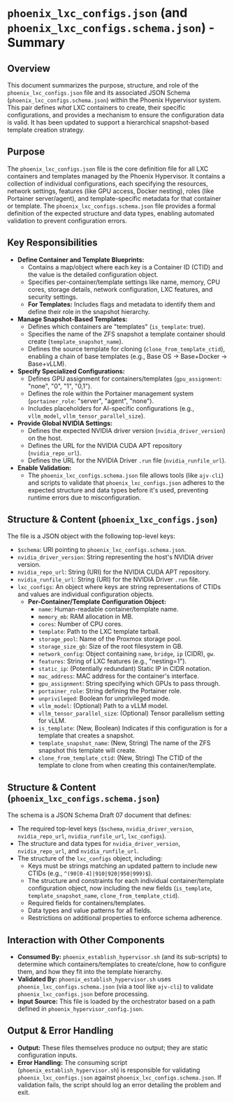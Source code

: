 # `phoenix_lxc_configs.json` (and `phoenix_lxc_configs.schema.json`) - Summary

## Overview

This document summarizes the purpose, structure, and role of the `phoenix_lxc_configs.json` file and its associated JSON Schema (`phoenix_lxc_configs.schema.json`) within the Phoenix Hypervisor system. This pair defines *what* LXC containers to create, their specific configurations, and provides a mechanism to ensure the configuration data is valid. It has been updated to support a hierarchical snapshot-based template creation strategy.

## Purpose

The `phoenix_lxc_configs.json` file is the core definition file for all LXC containers and templates managed by the Phoenix Hypervisor. It contains a collection of individual configurations, each specifying the resources, network settings, features (like GPU access, Docker nesting), roles (like Portainer server/agent), and template-specific metadata for that container or template. The `phoenix_lxc_configs.schema.json` file provides a formal definition of the expected structure and data types, enabling automated validation to prevent configuration errors.

## Key Responsibilities

*   **Define Container and Template Blueprints:**
    *   Contains a map/object where each key is a Container ID (CTID) and the value is the detailed configuration object.
    *   Specifies per-container/template settings like name, memory, CPU cores, storage details, network configuration, LXC features, and security settings.
    *   **For Templates:** Includes flags and metadata to identify them and define their role in the snapshot hierarchy.
*   **Manage Snapshot-Based Templates:**
    *   Defines which containers are "templates" (`is_template`: true).
    *   Specifies the name of the ZFS snapshot a template container should create (`template_snapshot_name`).
    *   Defines the source template for cloning (`clone_from_template_ctid`), enabling a chain of base templates (e.g., Base OS -> Base+Docker -> Base+vLLM).
*   **Specify Specialized Configurations:**
    *   Defines GPU assignment for containers/templates (`gpu_assignment`: "none", "0", "1", "0,1").
    *   Defines the role within the Portainer management system (`portainer_role`: "server", "agent", "none").
    *   Includes placeholders for AI-specific configurations (e.g., `vllm_model`, `vllm_tensor_parallel_size`).
*   **Provide Global NVIDIA Settings:**
    *   Defines the expected NVIDIA driver version (`nvidia_driver_version`) on the host.
    *   Defines the URL for the NVIDIA CUDA APT repository (`nvidia_repo_url`).
    *   Defines the URL for the NVIDIA Driver `.run` file (`nvidia_runfile_url`).
*   **Enable Validation:**
    *   The `phoenix_lxc_configs.schema.json` file allows tools (like `ajv-cli`) and scripts to validate that `phoenix_lxc_configs.json` adheres to the expected structure and data types before it's used, preventing runtime errors due to misconfiguration.

## Structure & Content (`phoenix_lxc_configs.json`)

The file is a JSON object with the following top-level keys:

*   `$schema`: URI pointing to `phoenix_lxc_configs.schema.json`.
*   `nvidia_driver_version`: String representing the host's NVIDIA driver version.
*   `nvidia_repo_url`: String (URI) for the NVIDIA CUDA APT repository.
*   `nvidia_runfile_url`: String (URI) for the NVIDIA Driver `.run` file.
*   `lxc_configs`: An object where keys are string representations of CTIDs and values are individual configuration objects.
    *   **Per-Container/Template Configuration Object:**
        *   `name`: Human-readable container/template name.
        *   `memory_mb`: RAM allocation in MB.
        *   `cores`: Number of CPU cores.
        *   `template`: Path to the LXC template tarball.
        *   `storage_pool`: Name of the Proxmox storage pool.
        *   `storage_size_gb`: Size of the root filesystem in GB.
        *   `network_config`: Object containing `name`, `bridge`, `ip` (CIDR), `gw`.
        *   `features`: String of LXC features (e.g., "nesting=1").
        *   `static_ip`: (Potentially redundant) Static IP in CIDR notation.
        *   `mac_address`: MAC address for the container's interface.
        *   `gpu_assignment`: String specifying which GPUs to pass through.
        *   `portainer_role`: String defining the Portainer role.
        *   `unprivileged`: Boolean for unprivileged mode.
        *   `vllm_model`: (Optional) Path to a vLLM model.
        *   `vllm_tensor_parallel_size`: (Optional) Tensor parallelism setting for vLLM.
        *   `is_template`: (New, Boolean) Indicates if this configuration is for a template that creates a snapshot.
        *   `template_snapshot_name`: (New, String) The name of the ZFS snapshot this template will create.
        *   `clone_from_template_ctid`: (New, String) The CTID of the template to clone from when creating this container/template.

## Structure & Content (`phoenix_lxc_configs.schema.json`)

The schema is a JSON Schema Draft 07 document that defines:

*   The required top-level keys (`$schema`, `nvidia_driver_version`, `nvidia_repo_url`, `nvidia_runfile_url`, `lxc_configs`).
*   The structure and data types for `nvidia_driver_version`, `nvidia_repo_url`, and `nvidia_runfile_url`.
*   The structure of the `lxc_configs` object, including:
    *   Keys must be strings matching an updated pattern to include new CTIDs (e.g., `^(90[0-4]|910|920|950|999)$`).
    *   The structure and constraints for each individual container/template configuration object, now including the new fields (`is_template`, `template_snapshot_name`, `clone_from_template_ctid`).
    *   Required fields for containers/templates.
    *   Data types and value patterns for all fields.
    *   Restrictions on additional properties to enforce schema adherence.

## Interaction with Other Components

*   **Consumed By:** `phoenix_establish_hypervisor.sh` (and its sub-scripts) to determine which containers/templates to create/clone, how to configure them, and how they fit into the template hierarchy.
*   **Validated By:** `phoenix_establish_hypervisor.sh` uses `phoenix_lxc_configs.schema.json` (via a tool like `ajv-cli`) to validate `phoenix_lxc_configs.json` before processing.
*   **Input Source:** This file is loaded by the orchestrator based on a path defined in `phoenix_hypervisor_config.json`.

## Output & Error Handling

*   **Output:** These files themselves produce no output; they are static configuration inputs.
*   **Error Handling:** The consuming script (`phoenix_establish_hypervisor.sh`) is responsible for validating `phoenix_lxc_configs.json` against `phoenix_lxc_configs.schema.json`. If validation fails, the script should log an error detailing the problem and exit.